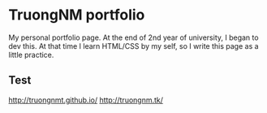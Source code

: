 # TruongNM portfolio

My personal portfolio page. 
At the end of 2nd year of university, I began to dev this.
At that time I learn HTML/CSS by my self, so I write this page as a little practice.

## Test

http://truongnmt.github.io/
http://truongnm.tk/